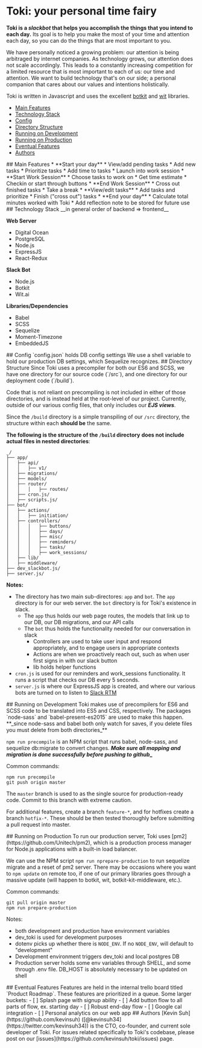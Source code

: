 # Toki: your personal time fairy

**Toki is a _slackbot_ that helps you accomplish the things that you intend to each day.** Its goal is to help you make the most of your time and attention each day, so you can do the things that are most important to you.

We have personally noticed a growing problem: our attention is being arbitraged by internet companies. As technology grows, our attention does not scale accordingly. This leads to a constantly increasing competition for a limited resource that is most important to each of us: our time and attention. We want to build technology that's on our side; a personal companion that cares about our values and intentions holistically.

Toki is written in Javascript and uses the excellent [botkit](https://github.com/howdyai/botkit) and [wit](https://github.com/wit-ai/node-wit) libraries.


- [Main Features](#main-features)
- [Technology Stack](#technology-stack)
- [Config](#config)
- [Directory Structure](#directory-structure)
- [Running on Development](#running-development)
- [Running on Production](#running-production)
- [Eventual Features](#eventual-features)
- [Authors](#authors)


<a name="main-features"/>
## Main Features
* **Start your day**
  * View/add pending tasks
  * Add new tasks
  * Prioritize tasks
  * Add time to tasks
  * Launch into work session
* **Start Work Session**
  * Choose tasks to work on
  * Get time estimate
  * Checkin or start through buttons
* **End Work Session**
  * Cross out finished tasks
  * Take a break
* **View/edit tasks**
  * Add tasks and prioritize
  * Finish ("cross out") tasks
* **End your day**
  * Calculate total minutes worked with Toki
  * Add reflection note to be stored for future use

<a name="technology-stack"/>
## Technology Stack
__in general order of backend => frontend__

**Web Server**
* Digital Ocean
* PostgreSQL
* Node.js
* ExpressJS
* React-Redux

**Slack Bot**
* Node.js
* Botkit
* Wit.ai

**Libraries/Dependencies**
* Babel
* SCSS
* Sequelize
* Moment-Timezone
* EmbeddedJS

<a name="config"/>
## Config
`config.json` holds DB config settings
We use a shell variable to hold our production DB settings, which Sequelize recognizes.

<a name="directory-structure">
## Directory Structure
Since Toki uses a precompiler for both our ES6 and SCSS, we have one directory for our source code (`/src`), and one directory for our deployment code (`/build`).

Code that is not reliant on precompiling is not included in either of those directories, and is instead held at the root-level of our project. Currently, outside of our various config files, that only includes our **_EJS views_**.

Since the `/build` directory is a simple transpiling of our `/src` directory, the structure within each __should be__ the same. 

**The following is the structure of the `/build` directory**
__does not include actual files in nested directories__:
```
_/
├── app/
│   ├── api/
│   │   ├── v1/
│   ├── migrations/
│   ├── models/
│   ├── router/
│   │   │   ├── routes/
│   ├── cron.js/
│   ├── scripts.js/
├── bot/
│   ├── actions/
│   │   ├── initiation/
│   ├── controllers/
│   │   │   ├── buttons/
│   │   │   ├── days/
│   │   │   ├── misc/
│   │   │   ├── reminders/
│   │   │   ├── tasks/
│   │   │   ├── work_sessions/
│   ├── lib/
│   ├── middleware/
├── dev_slackbot.js/
├── server.js/
```

**Notes:**
* The directory has two main sub-directores: `app` and `bot`. The `app` directory is for our web server. the `bot` directory is for Toki's existence in slack.
  * The `app` thus holds our web page routes, the models that link up to our DB, our DB migrations, and our API calls
  * The `bot` thus holds the functionality needed for our conversation in slack
    * Controllers are used to take user input and respond appropriately, and to engage users in appropriate contexts
    * Actions are when we proactively reach out, such as when user first signs in with our slack button
    * lib holds helper functions
* `cron.js` is used for our reminders and work_sessions functionality. It runs a script that checks our DB every 5 seconds.
* `server.js` is where our ExpressJS app is created, and where our various bots are turned on to listen to [Slack RTM](https://api.slack.com/rtm)


<a name="running-development"/>
## Running on Development
Toki makes use of precompilers for ES6 and SCSS code to be translated into ES5 and CSS, respectively. The packages `node-sass` and `babel-present-es2015` are used to make this happen. **_since node-sass and babel both only watch for saves, if you delete files you must delete from both directories_**

`npm run precompile` is an NPM script that runs babel, node-sass, and sequelize db:migrate to convert changes. **_Make sure all mapping and migration is done successfully before pushing to github__**

Common commands:
```
npm run precompile
git push origin master
```
The `master` branch is used to as the single source for production-ready code. Commit to this branch with extreme caution.

For additional features, create a branch `feature-*`, and for hotfixes create a branch `hotfix-*`. These should be then tested thoroughly before submitting a pull request into master.

<a name="running-production"/>
## Running on Production
To run our production server, Toki uses [pm2](https://github.com/Unitech/pm2), which is a production process manager for Node.js applications with a built-in load balancer.

We can use the NPM script `npm run nprepare-production` to run sequelize migrate and a reset of pm2 server. There may be occasions where you want to `npm update` on remote too, if one of our primary libraries goes through a massive update (will happen to botkit, wit, botkit-kit-middleware, etc.).

Common commands:
```
git pull origin master
npm run prepare-production
```

Notes:
* both development and production have environment variables
* dev_toki is used for development purposes
* dotenv picks up whether there is `NODE_ENV`. If no `NODE_ENV`, will default to "development"
* Development environment triggers dev_toki and local postgres DB
* Production server holds some env variables through SHELL, and some through .env file. DB_HOST is absolutely necessary to be updated on shell

<a name="eventual-features"/>
## Eventual Features
Features are held in the internal trello board titled `Product Roadmap`. These features are prioritized in a queue. Some larger buckets:
- [ ] Splash page with signup ability
- [ ] Add button flow to all parts of flow, ex. starting day
- [ ] Robust end-day flow
- [ ] Google cal integration
- [ ] Personal analytics on our web app

<a name="authors"/>
## Authors
[Kevin Suh](https://github.com/kevinsuh) ([@kevinsuh34](https://twitter.com/kevinsuh34)) is the CTO, co-founder, and current sole developer of Toki. For issues related specifically to Toki's codebase, please post on our [issues](https://github.com/kevinsuh/toki/issues) page.



